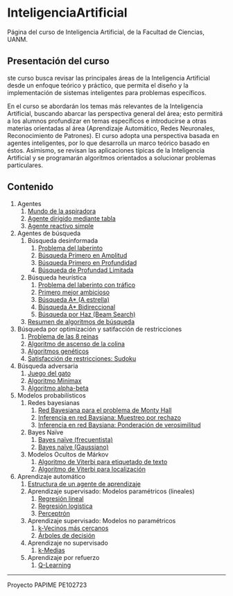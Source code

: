 # InteligenciaArtificial
Página del curso de Inteligencia Artificial, de la Facultad de Ciencias, UANM.

## Presentación del curso
ste curso busca revisar las principales áreas de la Inteligencia Artificial desde un enfoque teórico y práctico, que permita el diseño y la implementación de sistemas inteligentes para problemas específicos.

En el curso se abordarán los temas más relevantes de la Inteligencia Artificial, buscando abarcar las perspectiva general del área; esto permitirá a los alumnos profundizar en temas específicos e introducirse a otras materias orientadas al área (Aprendizaje Automático, Redes Neuronales, Reconocimiento de Patrones). El curso adopta una perspectiva basada en agentes inteligentes, por lo que desarrolla un marco teórico basado en éstos. Asimismo, se revisan las aplicaciones típicas de la Inteligencia Artificial y se programarán algoritmos orientados a solucionar problemas particulares.

## Contenido

1. Agentes
    1. [Mundo de la aspiradora](https://VictorMijangosDeLaCruz.github.io/InteligenciaArtificial/01%20Agentes/01%20VacuumWorld.html)
    2. [Agente dirigido mediante tabla](https://VictorMijangosDeLaCruz.github.io/InteligenciaArtificial/01%20Agentes/02%20TableDrivenAgent.html)
    3. [Agente reactivo simple](https://VictorMijangosDeLaCruz.github.io/InteligenciaArtificial/01%20Agentes/03%20SimpleReflexAgent.html)
2. Agentes de búsqueda
    1. Búsqueda desinformada
        1. [Problema del laberinto](https://VictorMijangosDeLaCruz.github.io/InteligenciaArtificial/02%20Busqueda/01%20MazeProblem.html)
        2. [Búsqueda Primero en Amplitud](https://VictorMijangosDeLaCruz.github.io/InteligenciaArtificial/02%20Busqueda/02%20BreadthFirstSearch.html)
        3. [Búsqueda Primero en Profundidad](https://VictorMijangosDeLaCruz.github.io/InteligenciaArtificial/02%20Busqueda/03%20DepthFirstSearch.html)
        4. [Búsqueda de Profundad Limitada](https://VictorMijangosDeLaCruz.github.io/InteligenciaArtificial/02%20Busqueda/04%20DepthLimitedSearch.html)
    2. Búsqueda heurística
        1. [Problema del laberinto con tráfico](https://VictorMijangosDeLaCruz.github.io/InteligenciaArtificial/02%20Busqueda/05%20TrafficMazeSimulator.html)
        2. [Primero mejor ambicioso](https://VictorMijangosDeLaCruz.github.io/InteligenciaArtificial/02%20Busqueda/06%20GreedyBestFirstSearch.html)
        3. [Búsqueda A* (A estrella)](https://VictorMijangosDeLaCruz.github.io/InteligenciaArtificial/02%20Busqueda/07%20AStar.html)
        4. [Búsqueda A* Bidireccional](https://VictorMijangosDeLaCruz.github.io/InteligenciaArtificial/02%20Busqueda/08%20BidirectionalAStar.html)
        5. [Búsqueda por Haz (Beam Search)](https://VictorMijangosDeLaCruz.github.io/InteligenciaArtificial/02%20Busqueda/09%20BeamSearch.html)
    3. [Resumen de algoritmos de búsqueda](https://VictorMijangosDeLaCruz.github.io/InteligenciaArtificial/02%20Busqueda/10%20ResumenBusqueda.html)
3. Búsqueda por optimización y satifacción de restricciones
    1. [Problema de las 8 reinas](https://VictorMijangosDeLaCruz.github.io/InteligenciaArtificial/03%20Optimizacion/01%208Queens.html)
    2. [Algoritmo de ascenso de la colina](https://VictorMijangosDeLaCruz.github.io/InteligenciaArtificial/03%20Optimizacion/02%20HillClimbing.html)
    3. [Algoritmos genéticos](https://VictorMijangosDeLaCruz.github.io/InteligenciaArtificial/03%20Optimizacion/03%20Genetic.html)
    4. [Satisfacción de restricciones: Sudoku](https://VictorMijangosDeLaCruz.github.io/InteligenciaArtificial/03%20Optimizacion/04%20Sudoku.html)
4. Búsqueda adversaria
    1. [Juego del gato](https://VictorMijangosDeLaCruz.github.io/InteligenciaArtificial/03%20Optimizacion/05%20Gato.html)
    2. [Algoritmo Minimax](https://VictorMijangosDeLaCruz.github.io/InteligenciaArtificial/03%20Optimizacion/06%20Minimax.html)
    3. [Algoritmo alpha-beta](https://VictorMijangosDeLaCruz.github.io/InteligenciaArtificial/03%20Optimizacion/07%20AlphaBeta.html)
5. Modelos probabilísticos
    1. Redes bayesianas
        1. [Red Bayesiana para el problema de Monty Hall](https://VictorMijangosDeLaCruz.github.io/InteligenciaArtificial/04%20Probabilisticos/01%20MontyHall.html)
        2. [Inferencia en red Baysiana: Muestreo por rechazo](https://VictorMijangosDeLaCruz.github.io/InteligenciaArtificial/04%20Probabilisticos/02%20RejectionSampling.html)
        3. [Inferencia en red Baysiana: Ponderación de verosimilitud](https://VictorMijangosDeLaCruz.github.io/InteligenciaArtificial/04%20Probabilisticos/03%20LikelihoodWeighting.html)
    2. Bayes Naïve
        1. [Bayes naïve (frecuentista)](https://VictorMijangosDeLaCruz.github.io/InteligenciaArtificial/04%20Probabilisticos/04%20NaiveBayes.html)
        2. [Bayes naïve (Gaussiano)](https://VictorMijangosDeLaCruz.github.io/InteligenciaArtificial/04%20Probabilisticos/05%20GaussianNaiveBayes.html)
    3. Modelos Ocultos de Márkov
        1. [Algoritmo de Viterbi para etiquetado de texto](https://VictorMijangosDeLaCruz.github.io/InteligenciaArtificial/04%20Probabilisticos/06%20HMMViterbi.html)
        2. [Algoritmo de Viterbi para localización](https://VictorMijangosDeLaCruz.github.io/InteligenciaArtificial/04%20Probabilisticos/07%20ViterbiLocalization.html)
6. Aprendizaje automático
    1. [Estructura de un agente de aprendizaje](https://VictorMijangosDeLaCruz.github.io/InteligenciaArtificial/05%20Aprendizaje/00%20EstructuraAprendizaje.html)
    2. Aprendizaje supervisado: Modelos paramétricos (lineales)
        1. [Regresión lineal](https://VictorMijangosDeLaCruz.github.io/InteligenciaArtificial/05%20Aprendizaje/01%20LinearRegression.html)
        2. [Regresión logística](https://VictorMijangosDeLaCruz.github.io/InteligenciaArtificial/05%20Aprendizaje/02%20LogisticRegression.html)
        3. [Perceptrón](https://VictorMijangosDeLaCruz.github.io/InteligenciaArtificial/05%20Aprendizaje/03%20Perceptron.html)
    3. Aprendizaje supervisado: Modelos no paramétricos
        1. [k-Vecinos más cercanos](https://VictorMijangosDeLaCruz.github.io/InteligenciaArtificial/05%20Aprendizaje/04%20kNN.html)
        2. [Árboles de decisión](https://VictorMijangosDeLaCruz.github.io/InteligenciaArtificial/05%20Aprendizaje/05%20DecisionTrees.html)
    4. Aprendizaje no supervisado
        1. [k-Medias](https://VictorMijangosDeLaCruz.github.io/InteligenciaArtificial/05%20Aprendizaje/06%20kMeans.html)
    5. Aprendizaje por refuerzo
        1. [Q-Learning](https://VictorMijangosDeLaCruz.github.io/InteligenciaArtificial/05%20Aprendizaje/07%20QLearning.html)



--------------------------------------------------
Proyecto PAPIME PE102723
